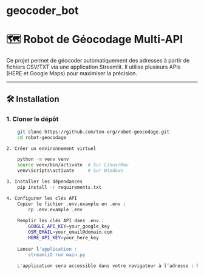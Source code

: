 # geocoder_bot

# 🗺️ Robot de Géocodage Multi-API

Ce projet permet de géocoder automatiquement des adresses à partir de fichiers CSV/TXT via une application Streamlit. Il utilise plusieurs APIs (HERE et Google Maps) pour maximiser la précision.

---

## 🛠️ Installation

### 1. Cloner le dépôt

```bash
    git clone https://github.com/ton-org/robot-geocodage.git
    cd robot-geocodage

2. Créer un environnement virtuel

    python -m venv venv
    source venv/bin/activate  # Sur Linux/Mac
    venv\Scripts\activate     # Sur Windows

3. Installer les dépendances
    pip install -r requirements.txt

4. Configurer les clés API
    Copier le fichier .env.example en .env :
        cp .env.example .env
    
    Remplir les clés API dans .env :
        GOOGLE_API_KEY=your_google_key
        OSM_EMAIL=your_email@domain.com
        HERE_API_KEY=your_here_key
        
    Lancer l'application :  
        streamlit run main.py
    
    L'application sera accessible dans votre navigateur à l’adresse : http://localhost:8501

```